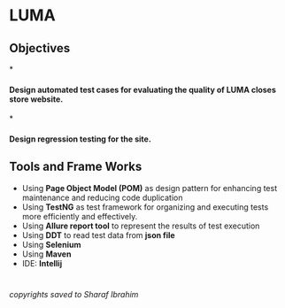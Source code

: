 # LUMA

<h2>Objectives</h2>
* <h4>Design automated test cases for evaluating the quality of LUMA closes store website.</h4>
* <h4>Design regression testing for the site.</h4>

<h2>Tools and Frame Works</h2>

* <h>Using **Page Object Model (POM)** as design pattern for enhancing test maintenance and reducing code duplication 
* Using **TestNG** as test framework for organizing and executing tests more efficiently and effectively.  
* Using **Allure report tool** to represent the results of test execution
* Using **DDT** to read test data from **json file**
* Using **Selenium**
* Using **Maven** 
* IDE: **Intellij** 
</h4>






<h1></h1>
<h6>copyrights saved to Sharaf Ibrahim</h6>
